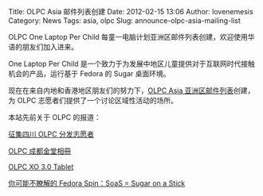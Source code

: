 Title: OLPC Asia 邮件列表创建
Date: 2012-02-15 13:06
Author: lovenemesis
Category: News
Tags: asia, olpc
Slug: announce-olpc-asia-mailing-list

OLPC One Laptop Per Child
每童一电脑计划亚洲区邮件列表创建，欢迎使用华语的朋友们加入进来。

One Laptop Per Child
是一个致力于为发展中地区儿童提供对于互联网时代接触机会的产品，运行基于
Fedora 的 Sugar 桌面环境。

现在在来自内地和香港地区朋友们的努力下，[OLPC Asia
亚洲区邮件列表](http://lists.laptop.org/listinfo/olpc-asia)创建，为 OLPC
志愿者们提供了一个讨论区域性活动的场所。

本站先前关于 OLPC 的报道：

[征集四川 OLPC
分发志愿者](http://linuxtoy.org/archives/wanted-volunteers-for-sichuan-olpc-deployment.html)

[OLPC
成都金堂相冊](http://linuxtoy.org/archives/album-of-olpc-chengdu-jintang-deployment.html)

[OLPC XO 3.0
Tablet](http://linuxtoy.org/archives/olpc-xo-30-tablet.html)

[你可能不瞭解的 Fedora Spin：SoaS = Sugar on a
Stick](http://linuxtoy.org/archives/fedora-spin-probably-you-dont-know-soas-sugar-on-a-stick.html)
